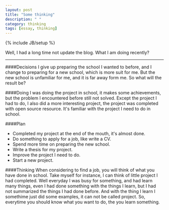 ```yaml
---
layout: post
title: "Some thinking"
description: " "
category: thinking
tags: [essay, thinking]
---
```

{% include JB/setup %}

Well, I had a long time not update the blog. What I am doing recently?

---

####Decisions
I give up preparing the school I wanted to before, and I change to preparing for a new school, which is more suit for me. But the new school is unfamiliar for me, and it is far away form me. So what will the result be? 

####Doing
I was doing the project in school, it makes some achievements, but the problem I encountered before still not solved. Except the project I had to do, I also did a more interesting project, the project was completed with open source resource. It's familiar with the project I need to do in school.

####Plan
- Completed my project at the end of the mouth, it's almost done.
- Do something to apply for a job, like write a CV.
- Spend more time on preparing the new school.
- Write a thesis for my project.
- Improve the project I need to do.
- Start a new project.

####Thinking
When considering to find a job, you will think of what you have done in school. Take myself for instance, I can think of little project I had completed. Well everyday I was busy for something, and had learn many things, even I had done something with the things I learn, but I had not summarized the things I had done before. And with the thing I learn I somethime just did some examples, it can not be called project. So, everytime you should know what you want to do, the you learn something.